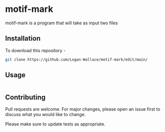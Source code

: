 # motif-mark
motif-mark is a program that will take as input two files 

## Installation

To download this repository - 

```bash
git clone https://github.com/Logan-Wallace/motif-mark/edit/main/
```

## Usage

```python

```

## Contributing

Pull requests are welcome. For major changes, please open an issue first
to discuss what you would like to change.

Please make sure to update tests as appropriate.
